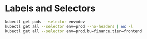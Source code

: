 # Labels and Selectors
```bash
kubectl get pods --selector env=dev
kubectl get all --selector env=prod --no-headers | wc -l
kubectl get all --selector env=prod,bu=finance,tier=frontend
```
